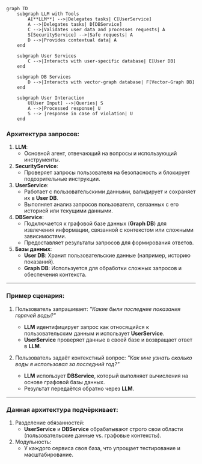 ```mermaid
graph TD
    subgraph LLM with Tools
        A[**LLM**] -->|Delegates tasks| C[UserService]
        A -->|Delegates tasks| D[DBService]
        C -->|Validates user data and processes requests| A
        S[SecurityService] -->|Safe requests| A
        D -->|Provides contextual data| A
    end

    subgraph User Services
        C -->|Interacts with user-specific database| E[User DB]
    end

    subgraph DB Services
        D -->|Interacts with vector-graph database| F[Vector-Graph DB]
    end

    subgraph User Interaction
        U[User Input] -->|Queries| S
        A -->|Processed response| U
        S --> |response in case of violation| U
    end
```

### Архитектура запросов:
1. **LLM**:
   - Основной агент, отвечающий на вопросы и использующий инструменты.
2. **SecurityService**:
   - Проверяет запросы пользователя на безопасность и блокирует подозрительные инструкции. 
3. **UserService**:
   - Работает с пользовательскими данными, валидирует и сохраняет их в **User DB**.
   - Выполняет анализ запросов пользователя, связанных с его историей или текущими данными.
4. **DBService**:
   - Подключается к графовой базе данных (**Graph DB**) для извлечения информации, связанной с контекстом или сложными зависимостями.
   - Предоставляет результаты запросов для формирования ответов.
5. **Базы данных**:
   - **User DB**: Хранит пользовательские данные (например, историю показаний).
   - **Graph DB**: Используется для обработки сложных запросов и обеспечения контекста.

---

### Пример сценария:
1. Пользователь запрашивает: _"Какие были последние показания горячей воды?"_
   - **LLM** идентифицирует запрос как относящийся к пользовательским данным и использует **UserService**.
   - **UserService** проверяет данные в своей базе и возвращает ответ в **LLM**.

2. Пользователь задаёт контекстный вопрос: _"Как мне узнать сколько воды я использовал за последний год?"_
   - **LLM** использует **DBService**, который выполняет вычисления на основе графовой базы данных.
   - Результат передаётся обратно через **LLM**.

---

### Данная архитектура подчёркивает:
1. Разделение обязанностей:
   - **UserService** и **DBService** обрабатывают строго свои области (пользовательские данные vs. графовые контексты).
2. Модульность:
   - У каждого сервиса своя база, что упрощает тестирование и масштабирование.